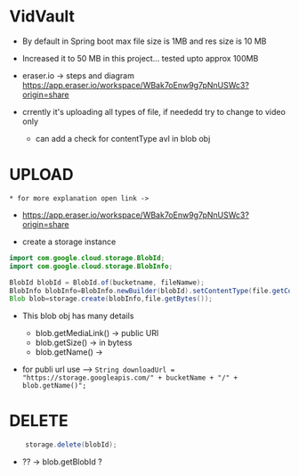 # VidVault 

- By default in Spring boot max file size is 1MB and res size is 10 MB
- Increased it to 50 MB in this project... tested upto approx 100MB 
- eraser.io -> steps and diagram https://app.eraser.io/workspace/WBak7oEnw9g7pNnUSWc3?origin=share

- crrently it's uploading all types of file, if neededd try to change to video only
  - can add a check for contentType avl in blob obj

# UPLOAD   
    * for more explanation open link -> 
- https://app.eraser.io/workspace/WBak7oEnw9g7pNnUSWc3?origin=share

- create a storage instance

```java
import com.google.cloud.storage.BlobId;
import com.google.cloud.storage.BlobInfo;

BlobId blobId = BlobId.of(bucketname, fileNamwe);
BlobInfo blobInfo=BlobInfo.newBuilder(blobId).setContentType(file.getContentTpe().build());
Blob blob=storage.create(blobInfo,file.getBytes());
```
- This blob obj has many details
  - blob.getMediaLink()  ->  public URl
  - blob.getSize()  -> in bytess
  - blob.getName()  ->

- for publi url use --> 
```String downloadUrl = "https://storage.googleapis.com/" + bucketName + "/" + blob.getName()"; ```

# DELETE 
```java
    storage.delete(blobId); 
```
- ?? -> blob.getBlobId  ?




